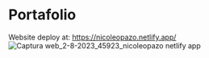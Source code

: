 # Portafolio
Website deploy at: https://nicoleopazo.netlify.app/
![Captura web_2-8-2023_45923_nicoleopazo netlify app](https://github.com/nicoleOpazo/portafolio/assets/115664550/109663ab-92d0-4e47-b15f-2a93106d88d3)
